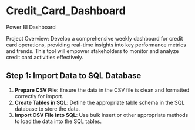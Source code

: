 # Credit_Card_Dashboard
Power BI Dashboard

Project Overview: Develop a comprehensive weekly dashboard for credit card operations, providing real-time insights into key performance metrics and trends. This tool will empower stakeholders to monitor and analyze credit card activities effectively.

## Step 1: Import Data to SQL Database

1. **Prepare CSV File**: Ensure the data in the CSV file is clean and formatted correctly for import.
2. **Create Tables in SQL**: Define the appropriate table schema in the SQL database to store the data.
3. **Import CSV File into SQL**: Use bulk insert or other appropriate methods to load the data into the SQL tables.
